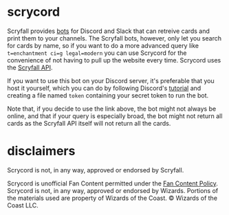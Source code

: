 # scrycord
Scryfall provides [bots](https://scryfall.com/bots) for Discord and Slack that can retreive cards and print them to your channels. The Scryfall bots, however, only let you search for cards by name, so if you want to do a more advanced query like `t=enchantment ci=g legal=modern` you can use Scrycord for the convenience of not having to pull up the website every time. Scrycord uses the [Scryfall API](https://scryfall.com/docs/api).

If you want to use this bot on your Discord server, it's preferable that you host it yourself, which you can do by following Discord's [tutorial](https://discord.com/developers/docs/intro) and creating a file named `token` containing your secret token to run the bot.

Note that, if you decide to use the link above, the bot might not always be online, and that if your query is especially broad, the bot might not return all cards as the Scryfall API itself will not return all the cards.

# disclaimers
Scrycord is not, in any way, approved or endorsed by Scryfall.

Scrycord is unofficial Fan Content permitted under the [Fan Content Policy](https://company.wizards.com/en/legal/fancontentpolicy). Scrycord is not, in any way, approved or endorsed by Wizards. Portions of the materials used are property of Wizards of the Coast. © Wizards of the Coast LLC.
